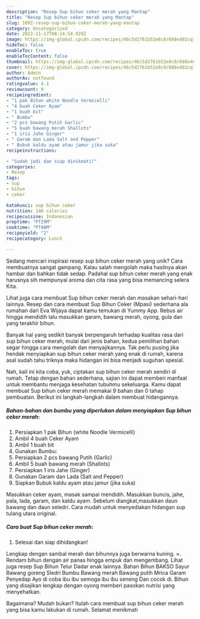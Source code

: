 ```yaml
---
description: "Resep Sup bihun ceker merah yang Mantap"
title: "Resep Sup bihun ceker merah yang Mantap"
slug: 1092-resep-sup-bihun-ceker-merah-yang-mantap
category: Uncategorized
date: 2022-11-17T08:14:54.928Z
image: https://img-global.cpcdn.com/recipes/46c5d2761b52e8c0/680x482cq70/sup-bihun-ceker-merah-foto-resep-utama.jpg
hideToc: false
enableToc: true
enableTocContent: false
thumbnail: https://img-global.cpcdn.com/recipes/46c5d2761b52e8c0/680x482cq70/sup-bihun-ceker-merah-foto-resep-utama.jpg
cover: https://img-global.cpcdn.com/recipes/46c5d2761b52e8c0/680x482cq70/sup-bihun-ceker-merah-foto-resep-utama.jpg
author: Admin
authorAv: notfound
ratingvalue: 4.1
reviewcount: 9
recipeingredient:
- "1 pak Bihun white Noodle Vermicelli"
- "4 buah Ceker Ayam"
- "1 buah bit"
- " Bumbu"
- "2 pcs bawang Putih Garlic"
- "5 buah bawang merah Shallots"
- "1 iris Jahe Ginger"
- " Garam dan Lada Salt and Pepper"
- " Bubuk kaldu ayam atau jamur jika suka"
recipeinstructions:

- "Sudah jadi dan siap dinikmati!"
categories:
- Resep
tags:
- sup
- bihun
- ceker

katakunci: sup bihun ceker 
nutrition: 148 calories
recipecuisine: Indonesian
preptime: "PT29M"
cooktime: "PT40M"
recipeyield: "2"
recipecategory: Lunch

---
```





Sedang mencari inspirasi resep sup bihun ceker merah yang unik? Cara membuatnya sangat gampang. Kalau salah mengolah maka hasilnya akan hambar dan bahkan tidak sedap. Padahal sup bihun ceker merah yang enak harusnya sih mempunyai aroma dan cita rasa yang bisa memancing selera Kita.





Lihat juga cara membuat Sup bihun ceker merah dan masakan sehari-hari lainnya. Resep dan cara membuat Sup Bihun Ceker (Mpasi) sederhana ala rumahan dari Eva Wijaya dapat kamu temukan di Yummy App. Rebus air hingga mendidih lalu masukkan garam, bawang merah, oyong, gula dan yang terakhir bihun.

Banyak hal yang sedikit banyak berpengaruh terhadap kualitas rasa dari sup bihun ceker merah, mulai dari jenis bahan, kedua pemilihan bahan segar hingga cara mengolah dan menyajikannya. Tak perlu pusing jika hendak menyiapkan sup bihun ceker merah yang enak di rumah, karena asal sudah tahu triknya maka hidangan ini bisa menjadi suguhan spesial.






Nah, kali ini kita coba, yuk, ciptakan sup bihun ceker merah sendiri di rumah. Tetap dengan bahan sederhana, sajian ini dapat memberi manfaat untuk membantu menjaga kesehatan tubuhmu sekeluarga. Kamu dapat membuat Sup bihun ceker merah memakai 9 bahan dan 0 tahap pembuatan. Berikut ini langkah-langkah dalam membuat hidangannya.

<!--inarticleads1-->

##### Bahan-bahan dan bumbu yang diperlukan dalam menyiapkan Sup bihun ceker merah:

1. Persiapkan 1 pak Bihun (white Noodle Vermicelli)
1. Ambil 4 buah Ceker Ayam
1. Ambil 1 buah bit
1. Gunakan  Bumbu:
1. Persiapkan 2 pcs bawang Putih (Garlic)
1. Ambil 5 buah bawang merah (Shallots)
1. Persiapkan 1 iris Jahe (Ginger)
1. Gunakan  Garam dan Lada (Salt and Pepper)
1. Siapkan  Bubuk kaldu ayam atau jamur (jika suka)


Masukkan ceker ayam, masak sampai mendidih. Masukkan buncis, jahe, pala, lada, garam, dan kaldu ayam. Sebelum diangkat,masukkan daun bawang dan daun seledri. Cara mudah untuk menyediakan hidangan sup tulang utara original. 

<!--inarticleads2-->

##### Cara buat Sup bihun ceker merah:


1. Selesai dan siap dihidangkan!

Lengkap dengan sambal merah dan bihunnya juga berwarna kuning. ×. Rendam bihun dengan air panas hingga empuk dan mengembang. Lihat juga resep Sup Bihun Telur Dadar enak lainnya. Bahan Bihun BAKSO Sayur Bawang goreng Sledri Bumbu Bawang merah Bawang putih Mrica Garam Penyedap Ayo di coba ibu ibu semoga ibu ibu seneng Dan cocok di. Bihun yang disajikan lengkap dengan oyong memberi pasokan nutrisi yang menyehatkan. 

Bagaimana? Mudah bukan? Itulah cara membuat sup bihun ceker merah yang bisa kamu lakukan di rumah. Selamat menikmati
